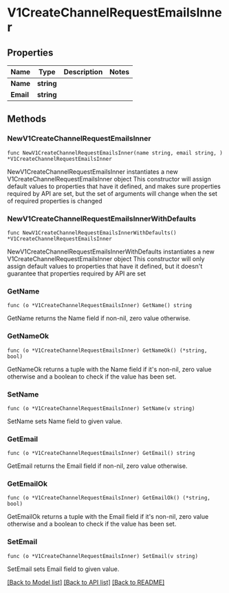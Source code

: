 # V1CreateChannelRequestEmailsInner

## Properties

Name | Type | Description | Notes
------------ | ------------- | ------------- | -------------
**Name** | **string** |  | 
**Email** | **string** |  | 

## Methods

### NewV1CreateChannelRequestEmailsInner

`func NewV1CreateChannelRequestEmailsInner(name string, email string, ) *V1CreateChannelRequestEmailsInner`

NewV1CreateChannelRequestEmailsInner instantiates a new V1CreateChannelRequestEmailsInner object
This constructor will assign default values to properties that have it defined,
and makes sure properties required by API are set, but the set of arguments
will change when the set of required properties is changed

### NewV1CreateChannelRequestEmailsInnerWithDefaults

`func NewV1CreateChannelRequestEmailsInnerWithDefaults() *V1CreateChannelRequestEmailsInner`

NewV1CreateChannelRequestEmailsInnerWithDefaults instantiates a new V1CreateChannelRequestEmailsInner object
This constructor will only assign default values to properties that have it defined,
but it doesn't guarantee that properties required by API are set

### GetName

`func (o *V1CreateChannelRequestEmailsInner) GetName() string`

GetName returns the Name field if non-nil, zero value otherwise.

### GetNameOk

`func (o *V1CreateChannelRequestEmailsInner) GetNameOk() (*string, bool)`

GetNameOk returns a tuple with the Name field if it's non-nil, zero value otherwise
and a boolean to check if the value has been set.

### SetName

`func (o *V1CreateChannelRequestEmailsInner) SetName(v string)`

SetName sets Name field to given value.


### GetEmail

`func (o *V1CreateChannelRequestEmailsInner) GetEmail() string`

GetEmail returns the Email field if non-nil, zero value otherwise.

### GetEmailOk

`func (o *V1CreateChannelRequestEmailsInner) GetEmailOk() (*string, bool)`

GetEmailOk returns a tuple with the Email field if it's non-nil, zero value otherwise
and a boolean to check if the value has been set.

### SetEmail

`func (o *V1CreateChannelRequestEmailsInner) SetEmail(v string)`

SetEmail sets Email field to given value.



[[Back to Model list]](../README.md#documentation-for-models) [[Back to API list]](../README.md#documentation-for-api-endpoints) [[Back to README]](../README.md)


